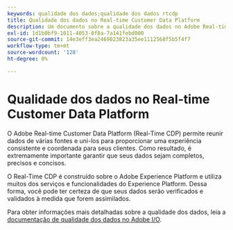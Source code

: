 ```yaml
---
keywords: qualidade dos dados;qualidade dos dados rtcdp
title: Qualidade dos dados no Real-time Customer Data Platform
description: Um documento sobre a qualidade dos dados no Adobe Real-time Customer Data Platform
exl-id: 1d1b0bf9-1011-4053-8f8a-7a141febd000
source-git-commit: 14e3eff3ea2469023823a35ee1112568f5b5f4f7
workflow-type: tm+mt
source-wordcount: '128'
ht-degree: 0%

---
```


# Qualidade dos dados no Real-time Customer Data Platform

O Adobe Real-time Customer Data Platform (Real-Time CDP) permite reunir dados de várias fontes e uni-los para proporcionar uma experiência consistente e coordenada para seus clientes. Como resultado, é extremamente importante garantir que seus dados sejam completos, precisos e concisos.

O Real-Time CDP é construído sobre o Adobe Experience Platform e utiliza muitos dos serviços e funcionalidades do Experience Platform. Dessa forma, você pode ter certeza de que seus dados serão verificados e validados à medida que forem assimilados.

Para obter informações mais detalhadas sobre a qualidade dos dados, leia a [documentação de qualidade dos dados no Adobe I/O](../../ingestion/quality/overview.md).
